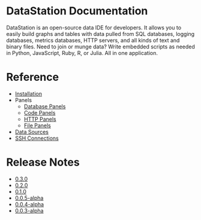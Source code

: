 # DataStation Documentation

DataStation is an open-source data IDE for developers. It allows you
to easily build graphs and tables with data pulled from SQL databases,
logging databases, metrics databases, HTTP servers, and all kinds of
text and binary files. Need to join or munge data? Write embedded
scripts as needed in Python, JavaScript, Ruby, R, or Julia. All in one
application.

# Reference

* [Installation](./latest/Installation.md)
* Panels
  * [Database Panels](./latest/Panels/Database_Panels.md)
  * [Code Panels](./latest/Panels/Code_Panels.md)
  * [HTTP Panels](./latest/Panels/HTTP_Panels.md)
  * [File Panels](./latest/Panels/File_Panels.md)
* [Data Sources](./latest/Data_Sources.md)
* [SSH Connections](./latest/SSH_Connections.md)

# Release Notes

* [0.3.0](https://datastation.multiprocess.io/docs/0.3.0-release-notes.html)
* [0.2.0](https://datastation.multiprocess.io/docs/0.2.0-release-notes.html)
* [0.1.0](https://datastation.multiprocess.io/docs/0.1.0-release-notes.html)
* [0.0.5-alpha](https://datastation.multiprocess.io/docs/0.0.5-alpha-release-notes.html)
* [0.0.4-alpha](https://datastation.multiprocess.io/docs/0.0.4-alpha-release-notes.html)
* [0.0.3-alpha](https://datastation.multiprocess.io/docs/0.0.3-alpha-release-notes.html)

